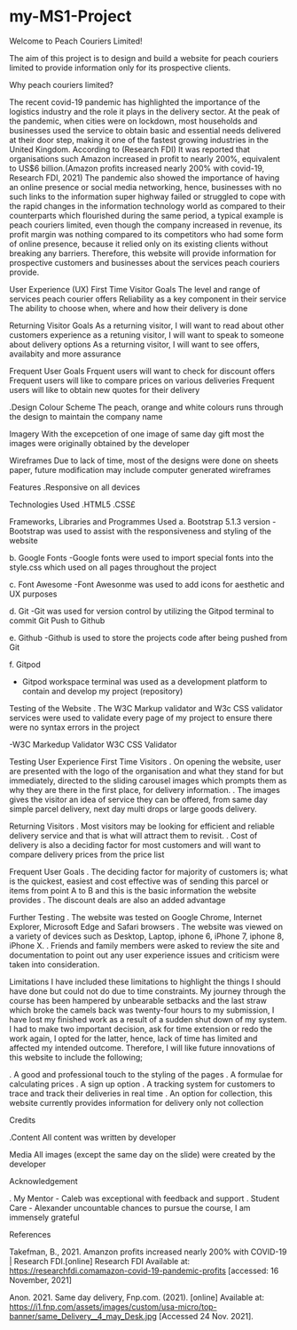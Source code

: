 # my-MS1-Project

Welcome to Peach Couriers Limited!

The aim of this project is to design and build a website for peach couriers limited to provide information only for its prospective clients.

Why peach couriers limited?

The recent covid-19 pandemic has highlighted the importance of the logistics industry and the role it plays in the delivery sector. At the peak of the pandemic, when cities were on lockdown, most households and businesses used the service to obtain basic and essential needs delivered at their door step, making it one of the fastest growing industries in the United Kingdom.
According to (Research FDI) It was reported that organisations such Amazon increased in profit to nearly 200%, equivalent to US$6 billion.(Amazon profits increased nearly 200% with covid-19, Research FDI, 2021)
The pandemic also showed the importance of having an online presence or social media networking, hence, businesses with no such links to the information super highway failed or struggled to cope with the rapid changes in the information technology world as compared  to their counterparts which flourished during the same period, a typical example is peach couriers limited, even though the company increased in revenue, its profit margin was nothing compared to its competitors who had some form of online presence, because it relied only on its existing clients without breaking any barriers.
Therefore, this website will provide information for prospective customers and businesses about the services peach couriers provide.

User Experience (UX)
First Time Visitor Goals
The level and range of services peach courier offers 
Reliability as a key component in their service
The ability to choose when, where and how their delivery is done

Returning Visitor Goals
As a returning visitor, I will want to read about other customers experience
as a retuning visitor, I will want to speak to someone about delivery options
As a returning visitor, I will want to see offers, availabity and more assurance

Frequent User Goals
Frquent users will want to check for discount offers
Frequent users will like to compare prices on various deliveries
Frequent users will like to obtain new quotes for their delivery

.Design
Colour Scheme
The peach, orange and white colours runs through the design to maintain the company name

Imagery
With the excepcetion of one image of same day gift most the images were originally obtained by the developer

Wireframes
Due to lack of time, most of the designs were done on sheets paper, future modification may include computer generated wireframes

Features
.Responsive on all devices

Technologies Used
.HTML5
.CSS£

Frameworks, Libraries and Programmes Used
a. Bootstrap 5.1.3 version
-Bootstrap was used to assist with the responsiveness and styling of the website

b. Google Fonts
-Google fonts were used to import special fonts into the style.css which used on all pages throughout the project

c. Font Awesome
-Font Awesonme was used to add icons for aesthetic and UX purposes

d. Git 
-Git was used for version control by utilizing the Gitpod terminal to commit Git Push to Github

e. Github
-Github is used to store the projects code after being pushed from Git

f. Gitpod
- Gitpod workspace terminal was used as a development platform to contain and develop my project (repository)

Testing of the Website
. The W3C Markup validator and W3c CSS validator services were used to validate every page of my project to ensure there were no syntax errors in the project

-W3C Markedup Validator 
W3C CSS Validator 

Testing User Experience
First Time Visitors
. On opening the website, user are presented with the logo of the organisation and what they stand for but immediately, directed to the sliding carousel images which prompts them as why they are there in the first place, for delivery information.
. The images gives the visitor an idea of service they can be offered, from same day simple parcel delivery, next day multi drops or large goods delivery.

Returning Visitors
. Most visitors may be looking for efficient and reliable delivery service and that is what will attract them to revisit.
. Cost of delivery is also a deciding factor for most customers and will want to compare delivery prices from the price list

Frequent User Goals
. The deciding factor for majority of customers is; what is the quickest, easiest and cost effective was of sending this parcel or items from point A to B and this is the basic information the website provides
. The discount deals are also an added advantage 

Further Testing 
. The website was tested on Google Chrome, Internet Explorer, Microsoft Edge and Safari browsers
. The website was viewed on a variety of devices such as Desktop, Laptop, iphone 6, iPhone 7, iphone 8, iPhone X.
. Friends and family members were asked to review the site and documentation to point out any user experience issues and criticism were taken into consideration.

Limitations
I have included these limitations to highlight the things I should have done but could not do due to time constraints.
My journey through the course has been hampered by unbearable setbacks and the last straw which broke the camels back was twenty-four hours to my submission, I have lost my finished work as a result of a sudden shut down of my system.
I had to make two important decision, ask for time extension or redo the work again, I opted for the latter, hence, lack of time has limited and affected my intended outcome. Therefore, I will like future innovations of this website to include the following;

. A good and professional touch to the styling of the pages
. A formulae for calculating prices
. A sign up option
. A tracking system for customers to trace and track their deliveries in real time
. An option for collection, this website currently provides information for delivery only not collection

Credits

.Content 
All content was written by developer

Media
All images (except the same day on the slide) were created by the developer

Acknowledgement 

. My Mentor - Caleb was exceptional with feedback and support
. Student Care - Alexander uncountable chances to pursue the course, I am immensely grateful


References

Takefman, B., 2021. Amanzon profits increased nearly 200% with COVID-19 | Research FDI.[online] Research FDI Available at: https://researchfdi.comamazon-covid-19-pandemic-profits [accessed: 16 November, 2021]

Anon. 2021. Same day delivery, Fnp.com. (2021). [online] Available at: https://i1.fnp.com/assets/images/custom/usa-micro/top-banner/same_Delivery__4_may_Desk.jpg [Accessed 24 Nov. 2021].

‌